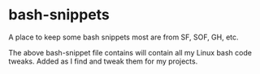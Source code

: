 # bash-snippets
A place to keep some bash snippets most are from SF, SOF, GH, etc.

The above bash-snippet file contains will contain all my Linux bash code tweaks. Added as I find and tweak them for my projects.
